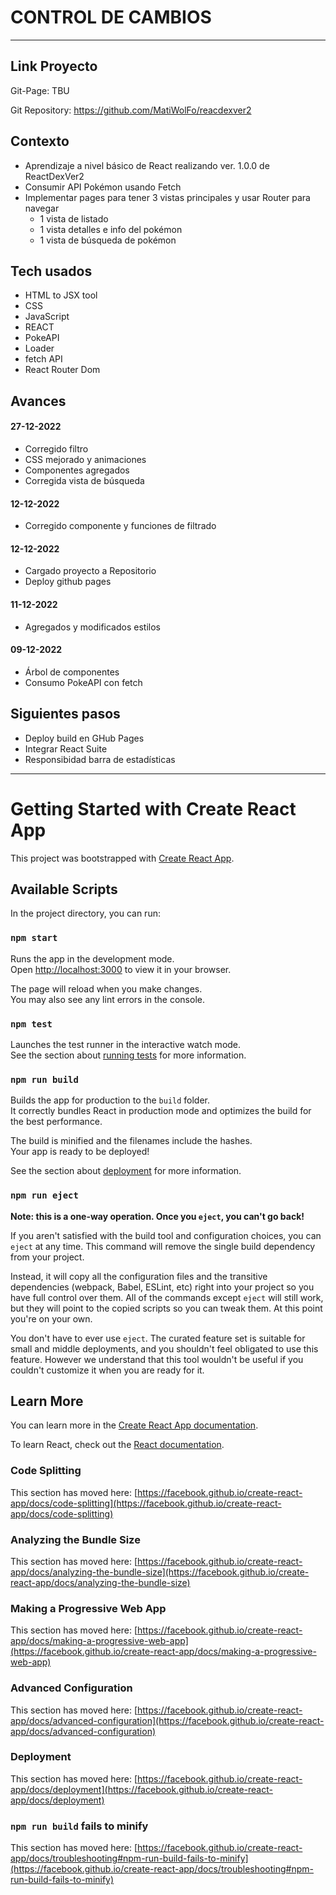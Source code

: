 # CONTROL DE CAMBIOS
---
## Link Proyecto

Git-Page:
TBU

Git Repository:
https://github.com/MatiWolFo/reacdexver2

## Contexto
- Aprendizaje a nivel básico de React realizando ver. 1.0.0 de ReactDexVer2
- Consumir API Pokémon usando Fetch
- Implementar pages para tener 3 vistas principales y usar Router para navegar
    - 1 vista de listado
    - 1 vista detalles e info del pokémon 
    - 1 vista de búsqueda de pokémon

## Tech usados
- HTML to JSX tool
- CSS
- JavaScript
- REACT
- PokeAPI
- Loader
- fetch API
- React Router Dom

## Avances
#### 27-12-2022
- Corregido filtro
- CSS mejorado y animaciones
- Componentes agregados
- Corregida vista de búsqueda
#### 12-12-2022
- Corregido componente y funciones de filtrado 
#### 12-12-2022
- Cargado proyecto a Repositorio
- Deploy github pages
#### 11-12-2022
- Agregados y modificados estilos 
#### 09-12-2022
- Árbol de componentes
- Consumo PokeAPI con fetch

## Siguientes pasos
- Deploy build en GHub Pages
- Integrar React Suite
- Responsibidad barra de estadísticas
---

# Getting Started with Create React App

This project was bootstrapped with [Create React App](https://github.com/facebook/create-react-app).

## Available Scripts

In the project directory, you can run:

### `npm start`

Runs the app in the development mode.\
Open [http://localhost:3000](http://localhost:3000) to view it in your browser.

The page will reload when you make changes.\
You may also see any lint errors in the console.

### `npm test`

Launches the test runner in the interactive watch mode.\
See the section about [running tests](https://facebook.github.io/create-react-app/docs/running-tests) for more information.

### `npm run build`

Builds the app for production to the `build` folder.\
It correctly bundles React in production mode and optimizes the build for the best performance.

The build is minified and the filenames include the hashes.\
Your app is ready to be deployed!

See the section about [deployment](https://facebook.github.io/create-react-app/docs/deployment) for more information.

### `npm run eject`

**Note: this is a one-way operation. Once you `eject`, you can't go back!**

If you aren't satisfied with the build tool and configuration choices, you can `eject` at any time. This command will remove the single build dependency from your project.

Instead, it will copy all the configuration files and the transitive dependencies (webpack, Babel, ESLint, etc) right into your project so you have full control over them. All of the commands except `eject` will still work, but they will point to the copied scripts so you can tweak them. At this point you're on your own.

You don't have to ever use `eject`. The curated feature set is suitable for small and middle deployments, and you shouldn't feel obligated to use this feature. However we understand that this tool wouldn't be useful if you couldn't customize it when you are ready for it.

## Learn More

You can learn more in the [Create React App documentation](https://facebook.github.io/create-react-app/docs/getting-started).

To learn React, check out the [React documentation](https://reactjs.org/).

### Code Splitting

This section has moved here: [https://facebook.github.io/create-react-app/docs/code-splitting](https://facebook.github.io/create-react-app/docs/code-splitting)

### Analyzing the Bundle Size

This section has moved here: [https://facebook.github.io/create-react-app/docs/analyzing-the-bundle-size](https://facebook.github.io/create-react-app/docs/analyzing-the-bundle-size)

### Making a Progressive Web App

This section has moved here: [https://facebook.github.io/create-react-app/docs/making-a-progressive-web-app](https://facebook.github.io/create-react-app/docs/making-a-progressive-web-app)

### Advanced Configuration

This section has moved here: [https://facebook.github.io/create-react-app/docs/advanced-configuration](https://facebook.github.io/create-react-app/docs/advanced-configuration)

### Deployment

This section has moved here: [https://facebook.github.io/create-react-app/docs/deployment](https://facebook.github.io/create-react-app/docs/deployment)

### `npm run build` fails to minify

This section has moved here: [https://facebook.github.io/create-react-app/docs/troubleshooting#npm-run-build-fails-to-minify](https://facebook.github.io/create-react-app/docs/troubleshooting#npm-run-build-fails-to-minify)
